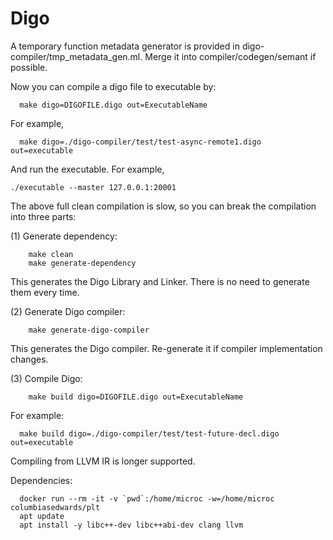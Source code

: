# Digo

A temporary function metadata generator is provided in digo-compiler/tmp_metadata_gen.ml. Merge it into compiler/codegen/semant if possible.

Now you can compile a digo file to executable by:

```
  make digo=DIGOFILE.digo out=ExecutableName
```
  For example,

```
  make digo=./digo-compiler/test/test-async-remote1.digo out=executable
```

And run the executable. For example,

```
./executable --master 127.0.0.1:20001
```

The above full clean compilation is slow, so you can break the compilation into three parts:

(1) Generate dependency:
```
    make clean
    make generate-dependency
```

This generates the Digo Library and Linker. There is no need to generate them every time.

(2) Generate Digo compiler:
```
    make generate-digo-compiler
```
This generates the Digo compiler. Re-generate it if compiler implementation changes.

(3) Compile Digo:
```
    make build digo=DIGOFILE.digo out=ExecutableName
```

  For example:
```
  make build digo=./digo-compiler/test/test-future-decl.digo out=executable
```

Compiling from LLVM IR is longer supported.

Dependencies:
```
  docker run --rm -it -v `pwd`:/home/microc -w=/home/microc columbiasedwards/plt
  apt update
  apt install -y libc++-dev libc++abi-dev clang llvm
 ```
